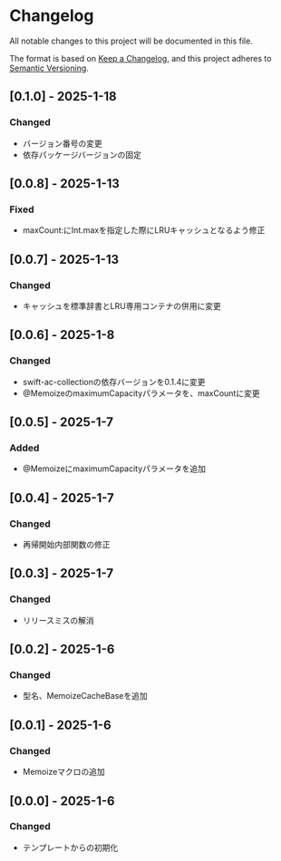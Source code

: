 # Changelog

All notable changes to this project will be documented in this file.

The format is based on [Keep a Changelog](https://keepachangelog.com/en/1.0.0/),
and this project adheres to [Semantic Versioning](https://semver.org/spec/v2.0.0.html).

## [0.1.0] - 2025-1-18
### Changed
- バージョン番号の変更
- 依存パッケージバージョンの固定

## [0.0.8] - 2025-1-13
### Fixed
- maxCount:にInt.maxを指定した際にLRUキャッシュとなるよう修正

## [0.0.7] - 2025-1-13
### Changed
- キャッシュを標準辞書とLRU専用コンテナの併用に変更

## [0.0.6] - 2025-1-8
### Changed
- swift-ac-collectionの依存バージョンを0.1.4に変更
- @MemoizeのmaximumCapacityパラメータを、maxCountに変更

## [0.0.5] - 2025-1-7
### Added
- @MemoizeにmaximumCapacityパラメータを追加

## [0.0.4] - 2025-1-7
### Changed
- 再帰開始内部関数の修正

## [0.0.3] - 2025-1-7
### Changed
- リリースミスの解消

## [0.0.2] - 2025-1-6
### Changed
- 型名、MemoizeCacheBaseを追加

## [0.0.1] - 2025-1-6
### Changed
- Memoizeマクロの追加

## [0.0.0] - 2025-1-6
### Changed
- テンプレートからの初期化

